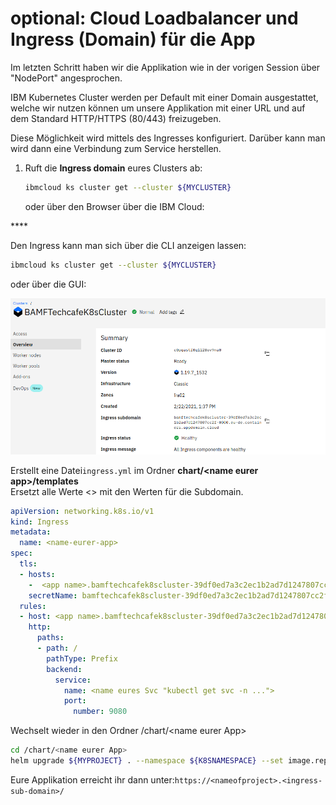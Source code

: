 # optional: Cloud Loadbalancer und Ingress \(Domain\) für die App

Im letzten Schritt haben wir die Applikation wie in der vorigen Session über "NodePort" angesprochen.

IBM Kubernetes Cluster werden per Default mit einer Domain ausgestattet, welche wir nutzen können um unsere Applikation mit einer URL und auf dem Standard HTTP/HTTPS \(80/443\) freizugeben.

Diese Möglichkeit wird mittels des Ingresses konfiguriert. Darüber kann man wird dann eine Verbindung zum Service herstellen.

1. Ruft die **Ingress domain** eures Clusters ab:

   ```bash
   ibmcloud ks cluster get --cluster ${MYCLUSTER}
   ```

   oder über den Browser über die IBM Cloud:

\*\*\*\*

Den Ingress kann man sich über die CLI anzeigen lassen:

```bash
ibmcloud ks cluster get --cluster ${MYCLUSTER}
```

oder über die GUI:

![](../../../.gitbook/assets/image%20%28130%29.png)



Erstellt eine Datei`ingress.yml` im Ordner **chart/&lt;name eurer app&gt;/templates**  
Ersetzt alle Werte &lt;&gt; mit den Werten für die Subdomain.

```yaml
apiVersion: networking.k8s.io/v1
kind: Ingress
metadata:
  name: <name-eurer-app>
spec:
  tls:
  - hosts:
    -  <app name>.bamftechcafek8scluster-39df0ed7a3c2ec1b2ad7d1247807cc2f-0000.eu-de.containers.appdomain.cloud
    secretName: bamftechcafek8scluster-39df0ed7a3c2ec1b2ad7d1247807cc2f-0000
  rules:
  - host: <app name>.bamftechcafek8scluster-39df0ed7a3c2ec1b2ad7d1247807cc2f-0000.eu-de.containers.appdomain.cloud
    http:
      paths:
      - path: /
        pathType: Prefix
        backend:
          service:
            name: <name eures Svc "kubectl get svc -n ...">
            port:
              number: 9080
```

Wechselt wieder in den Ordner /chart/&lt;name eurer App&gt;

```bash
cd /chart/<name eurer App>
helm upgrade ${MYPROJECT} . --namespace ${K8SNAMESPACE} --set image.repository=${MYREGISTRY}/${MYNAMESPACE}/${MYPROJECT}
```

Eure Applikation erreicht ihr dann unter:`https://<nameofproject>.<ingress-sub-domain>/`


